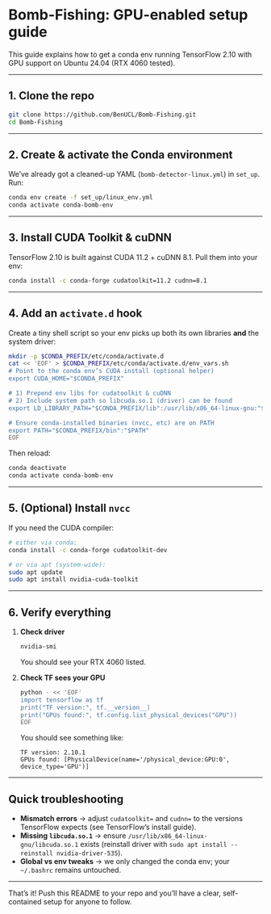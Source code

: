 # Bomb-Fishing: GPU-enabled setup guide

This guide explains how to get a conda env running TensorFlow 2.10 with GPU support on Ubuntu 24.04 (RTX 4060 tested).

---

## 1. Clone the repo

```bash
git clone https://github.com/BenUCL/Bomb-Fishing.git
cd Bomb-Fishing
```

---

## 2. Create & activate the Conda environment

We’ve already got a cleaned-up YAML (`bomb-detector-linux.yml`) in `set_up`. Run:

```bash
conda env create -f set_up/linux_env.yml
conda activate conda-bomb-env
```

---

## 3. Install CUDA Toolkit & cuDNN

TensorFlow 2.10 is built against CUDA 11.2 + cuDNN 8.1. Pull them into your env:

```bash
conda install -c conda-forge cudatoolkit=11.2 cudnn=8.1
```

---

## 4. Add an `activate.d` hook

Create a tiny shell script so your env picks up both its own libraries **and** the system driver:

```bash
mkdir -p $CONDA_PREFIX/etc/conda/activate.d
cat << 'EOF' > $CONDA_PREFIX/etc/conda/activate.d/env_vars.sh
# Point to the conda env’s CUDA install (optional helper)
export CUDA_HOME="$CONDA_PREFIX"

# 1) Prepend env libs for cudatoolkit & cuDNN  
# 2) Include system path so libcuda.so.1 (driver) can be found  
export LD_LIBRARY_PATH="$CONDA_PREFIX/lib":/usr/lib/x86_64-linux-gnu:"$LD_LIBRARY_PATH"

# Ensure conda-installed binaries (nvcc, etc) are on PATH
export PATH="$CONDA_PREFIX/bin":"$PATH"
EOF
```

Then reload:

```bash
conda deactivate
conda activate conda-bomb-env
```

---

## 5. (Optional) Install `nvcc`

If you need the CUDA compiler:

```bash
# either via conda:
conda install -c conda-forge cudatoolkit-dev

# or via apt (system-wide):
sudo apt update
sudo apt install nvidia-cuda-toolkit
```

---

## 6. Verify everything

1. **Check driver**  
   ```bash
   nvidia-smi
   ```
   You should see your RTX 4060 listed.

2. **Check TF sees your GPU**  
   ```bash
   python - << 'EOF'
   import tensorflow as tf
   print("TF version:", tf.__version__)
   print("GPUs found:", tf.config.list_physical_devices("GPU"))
   EOF
   ```
   You should see something like:
   ```
   TF version: 2.10.1
   GPUs found: [PhysicalDevice(name='/physical_device:GPU:0', device_type='GPU')]
   ```

---

## Quick troubleshooting

- **Mismatch errors** → adjust `cudatoolkit=` and `cudnn=` to the versions TensorFlow expects (see TensorFlow’s install guide).
- **Missing `libcuda.so.1`** → ensure `/usr/lib/x86_64-linux-gnu/libcuda.so.1` exists (reinstall driver with `sudo apt install --reinstall nvidia-driver-535`).
- **Global vs env tweaks** → we only changed the conda env; your `~/.bashrc` remains untouched.

---

That’s it! Push this README to your repo and you’ll have a clear, self-contained setup for anyone to follow.
